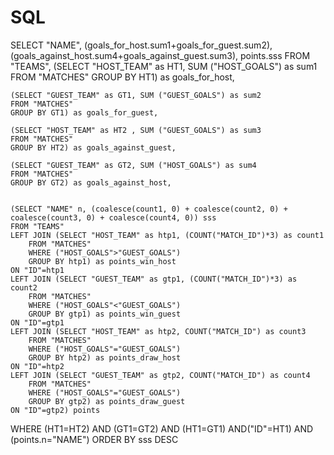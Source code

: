 # SQL 
SELECT "NAME", (goals_for_host.sum1+goals_for_guest.sum2), 
		(goals_against_host.sum4+goals_against_guest.sum3),
		points.sss 
FROM "TEAMS",
	(SELECT "HOST_TEAM" as HT1, SUM ("HOST_GOALS") as sum1
	FROM  "MATCHES"
	GROUP BY HT1) as goals_for_host, 

	(SELECT "GUEST_TEAM" as GT1, SUM ("GUEST_GOALS") as sum2
	FROM "MATCHES"
	GROUP BY GT1) as goals_for_guest,
	
	(SELECT "HOST_TEAM" as HT2 , SUM ("GUEST_GOALS") as sum3
	FROM "MATCHES"
	GROUP BY HT2) as goals_against_guest,
	
	(SELECT "GUEST_TEAM" as GT2, SUM ("HOST_GOALS") as sum4
	FROM "MATCHES"
	GROUP BY GT2) as goals_against_host,
	
	
	(SELECT "NAME" n, (coalesce(count1, 0) + coalesce(count2, 0) + coalesce(count3, 0) + coalesce(count4, 0)) sss 
	FROM "TEAMS"
	LEFT JOIN (SELECT "HOST_TEAM" as htp1, (COUNT("MATCH_ID")*3) as count1
		FROM "MATCHES"
		WHERE ("HOST_GOALS">"GUEST_GOALS")
		GROUP BY htp1) as points_win_host
	ON "ID"=htp1
	LEFT JOIN (SELECT "GUEST_TEAM" as gtp1, (COUNT("MATCH_ID")*3) as count2
		FROM "MATCHES"
		WHERE ("HOST_GOALS"<"GUEST_GOALS")
		GROUP BY gtp1) as points_win_guest
	ON "ID"=gtp1
	LEFT JOIN (SELECT "HOST_TEAM" as htp2, COUNT("MATCH_ID") as count3
		FROM "MATCHES"
		WHERE ("HOST_GOALS"="GUEST_GOALS")
		GROUP BY htp2) as points_draw_host
	ON "ID"=htp2
	LEFT JOIN (SELECT "GUEST_TEAM" as gtp2, COUNT("MATCH_ID") as count4
		FROM "MATCHES"
		WHERE ("HOST_GOALS"="GUEST_GOALS")
		GROUP BY gtp2) as points_draw_guest
	ON "ID"=gtp2) points
WHERE (HT1=HT2) AND (GT1=GT2) AND (HT1=GT1) AND("ID"=HT1) AND (points.n="NAME")
ORDER BY sss DESC
